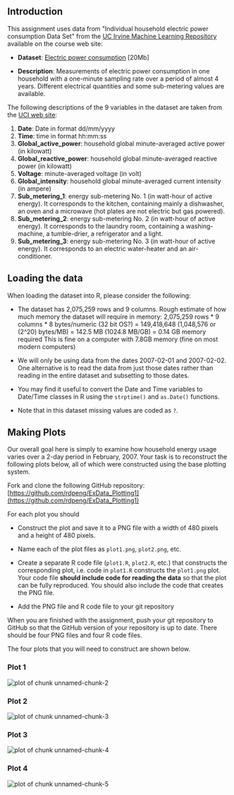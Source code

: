 ## Introduction

This assignment uses data from
"Individual household electric power consumption Data Set" 
from the <a href="http://archive.ics.uci.edu/ml/">UC Irvine Machine Learning Repository</a>
available on the course web site:

* <b>Dataset</b>: <a href="https://d396qusza40orc.cloudfront.net/exdata%2Fdata%2Fhousehold_power_consumption.zip">Electric power consumption</a> [20Mb]

* <b>Description</b>: Measurements of electric power consumption in
one household with a one-minute sampling rate over a period of almost
4 years. Different electrical quantities and some sub-metering values
are available.

The following descriptions of the 9 variables in the dataset are taken
from
the <a href="https://archive.ics.uci.edu/ml/datasets/Individual+household+electric+power+consumption">UCI
web site</a>:

<ol>
<li><b>Date</b>: Date in format dd/mm/yyyy </li>
<li><b>Time</b>: time in format hh:mm:ss </li>
<li><b>Global_active_power</b>: household global minute-averaged active power (in kilowatt) </li>
<li><b>Global_reactive_power</b>: household global minute-averaged reactive power (in kilowatt) </li>
<li><b>Voltage</b>: minute-averaged voltage (in volt) </li>
<li><b>Global_intensity</b>: household global minute-averaged current intensity (in ampere) </li>
<li><b>Sub_metering_1</b>: energy sub-metering No. 1 (in watt-hour of active energy). It corresponds to the kitchen, containing mainly a dishwasher, an oven and a microwave (hot plates are not electric but gas powered). </li>
<li><b>Sub_metering_2</b>: energy sub-metering No. 2 (in watt-hour of active energy). It corresponds to the laundry room, containing a washing-machine, a tumble-drier, a refrigerator and a light. </li>
<li><b>Sub_metering_3</b>: energy sub-metering No. 3 (in watt-hour of active energy). It corresponds to an electric water-heater and an air-conditioner.</li>
</ol>

## Loading the data

When loading the dataset into R, please consider the following:

* The dataset has 2,075,259 rows and 9 columns. 
  Rough estimate of how much memory the dataset will require in memory:
		2,075,259 rows * 9 columns * 8 bytes/numeric (32 bit OS?)
		= 149,418,648 (1,048,576 or (2^20) bytes/MB)
		= 142.5 MB    (1024.8 MB/GB)
		= 0.14 GB memory required 
                This is fine on a computer with 7.8GB memory (fine on most modern computers)


* We will only be using data from the dates 2007-02-01 and 2007-02-02. One alternative is to read the data from just those dates rather than reading in the entire dataset and subsetting to those dates.

* You may find it useful to convert the Date and Time variables to Date/Time classes in R using the `strptime()` and `as.Date()` functions.

* Note that in this dataset missing values are coded as `?`.


## Making Plots

Our overall goal here is simply to examine how household energy usage varies over a 2-day period in February, 2007. Your task is to reconstruct the following plots below, all of which were constructed using the base plotting system.

Fork and clone the following GitHub repository:
[https://github.com/rdpeng/ExData_Plotting1](https://github.com/rdpeng/ExData_Plotting1)


For each plot you should

* Construct the plot and save it to a PNG file with a width of 480 pixels and a height of 480 pixels.

* Name each of the plot files as `plot1.png`, `plot2.png`, etc.

* Create a separate R code file (`plot1.R`, `plot2.R`, etc.) that constructs the corresponding plot, i.e. code in `plot1.R` constructs the `plot1.png` plot. Your code file **should include code for reading the data** so that the plot can be fully reproduced. You should also include the code that creates the PNG file.

* Add the PNG file and R code file to your git repository

When you are finished with the assignment, push your git repository to GitHub so that the GitHub version of your repository is up to date. There should be four PNG files and four R code files.


The four plots that you will need to construct are shown below. 


### Plot 1


![plot of chunk unnamed-chunk-2](figure/unnamed-chunk-2.png) 


### Plot 2

![plot of chunk unnamed-chunk-3](figure/unnamed-chunk-3.png) 


### Plot 3

![plot of chunk unnamed-chunk-4](figure/unnamed-chunk-4.png) 


### Plot 4

![plot of chunk unnamed-chunk-5](figure/unnamed-chunk-5.png) 

